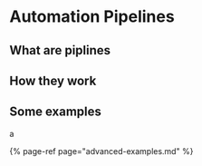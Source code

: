 # Automation Pipelines

## What are piplines



## How they work



## Some examples

a

{% page-ref page="advanced-examples.md" %}



